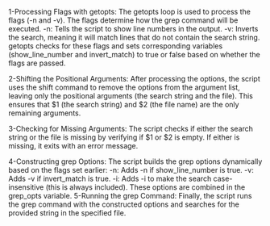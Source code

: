 1-Processing Flags with getopts:
The getopts loop is used to process the flags (-n and -v).
The flags determine how the grep command will be executed.
-n: Tells the script to show line numbers in the output.
-v: Inverts the search, meaning it will match lines that do not contain the search string.
getopts checks for these flags and sets corresponding variables (show_line_number and invert_match) to true or false based on whether the flags are passed.

2-Shifting the Positional Arguments:
After processing the options, the script uses the shift command to remove the options from the argument list, leaving only the positional arguments (the search string and the file).
This ensures that $1 (the search string) and $2 (the file name) are the only remaining arguments.

3-Checking for Missing Arguments:
The script checks if either the search string or the file is missing by verifying if $1 or $2 is empty. If either is missing, it exits with an error message.

4-Constructing grep Options:
The script builds the grep options dynamically based on the flags set earlier:
-n: Adds -n if show_line_number is true.
-v: Adds -v if invert_match is true.
-i: Adds -i to make the search case-insensitive (this is always included).
These options are combined in the grep_opts variable.
5-Running the grep Command:
Finally, the script runs the grep command with the constructed options and searches for the provided string in the specified file.
